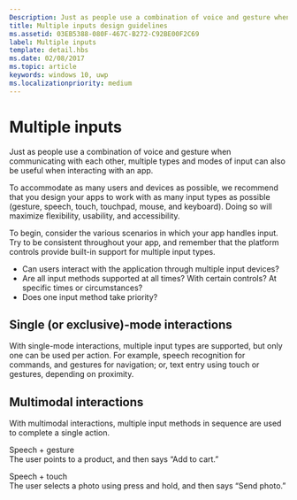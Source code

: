 ```yaml
---
Description: Just as people use a combination of voice and gesture when communicating with each other, multiple types and modes of input can also be useful when interacting with an app.
title: Multiple inputs design guidelines
ms.assetid: 03EB5388-080F-467C-B272-C92BE00F2C69
label: Multiple inputs
template: detail.hbs
ms.date: 02/08/2017
ms.topic: article
keywords: windows 10, uwp
ms.localizationpriority: medium
---
```

# Multiple inputs


Just as people use a combination of voice and gesture when communicating with each other, multiple types and modes of input can also be useful when interacting with an app.


To accommodate as many users and devices as possible, we recommend that you design your apps to work with as many input types as possible (gesture, speech, touch, touchpad, mouse, and keyboard). Doing so will maximize flexibility, usability, and accessibility.

To begin, consider the various scenarios in which your app handles input. Try to be consistent throughout your app, and remember that the platform controls provide built-in support for multiple input types.

-   Can users interact with the application through multiple input devices?
-   Are all input methods supported at all times? With certain controls? At specific times or circumstances?
-   Does one input method take priority?

## Single (or exclusive)-mode interactions


With single-mode interactions, multiple input types are supported, but only one can be used per action. For example, speech recognition for commands, and gestures for navigation; or, text entry using touch or gestures, depending on proximity.

## Multimodal interactions

With multimodal interactions, multiple input methods in sequence are used to complete a single action.

Speech + gesture  
The user points to a product, and then says “Add to cart.”

Speech + touch  
The user selects a photo using press and hold, and then says “Send photo.”



